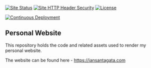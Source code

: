 <!-- General Badges -->
[![Site Status](https://img.shields.io/website?label=Website&down_color=critical&down_message=offline&up_color=success&up_message=online&url=https%3A%2F%2Fiansantagata.com)](https://iansantagata.com)
[![Site HTTP Header Security](https://img.shields.io/security-headers?url=https%3A%2F%2Fiansantagata.com&label=Security%20Headers%20Grade&color=blue)](https://securityheaders.com/?q=https%3A%2F%2Fiansantagata.com%2F&followRedirects=on)
[![License](https://img.shields.io/github/license/iansantagata/Website?label=License&color=yellow)](../LICENSE)
<!-- Developmental Badges -->
[![Continuous Deployment](https://github.com/iansantagata/Website/actions/workflows/main.yml/badge.svg)](https://github.com/iansantagata/Website/actions/workflows/main.yml)

## Personal Website

This repository holds the code and related assets used to render my personal website.

The website can be found here - https://iansantagata.com
